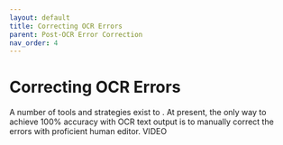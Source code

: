 ```yaml
---
layout: default
title: Correcting OCR Errors
parent: Post-OCR Error Correction
nav_order: 4
---
```


# Correcting OCR Errors

A number of tools and strategies exist to . At present, the only way to achieve 100% accuracy with OCR text output is to manually correct the errors with proficient human editor.
VIDEO

